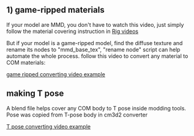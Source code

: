## 1) game-ripped materials

If your model are MMD, you don't have to watch this video, just simply follow the material covering instruction in [Rig videos](https://github.com/Zoobot123/How-to-port-character-model-to-COM3D2/blob/main/5%20Rigging%20clothes.md)

But if your model is a game-ripped model, find the diffuse texture and rename its nodes to "mmd_base_tex", "rename node" script can help automate the whole process. follow this video to convert any material to COM materials:

[game ripped converting video example](https://mega.nz/file/XLJymZ4B#69ad9vEvMennznG2yrnU_GecXXy1Btgdh_vryyEWFno)

## making T pose 

A blend file helps cover any COM body to T pose inside modding tools. Pose was copied from T-pose body in cm3d2 converter

[T pose converting video example](https://mega.nz/file/KLhC3ThD#cgk2hC6F7dd23YusFUlntPBFZ2r2fArrZcanAr2Bs68)

